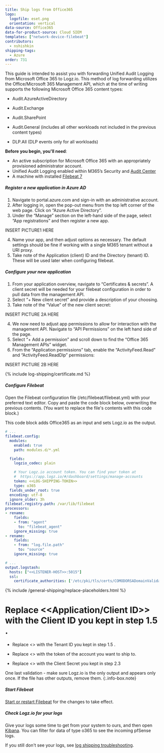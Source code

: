```yaml
---
title: Ship logs from Office365
logo:
  logofile: eset.png
  orientation: vertical
data-source: Office365
data-for-product-source: Cloud SIEM
templates: ["network-device-filebeat"]
contributors:
  - nshishkin
shipping-tags:
  - Azure
order: 731
---
```


This guide is intended to assist you with forwarding Unified Audit Logging from Microsoft Office 365 to Logz.io. This method of log forwarding utilizes the Office/Microsoft 365 Management API, which at the time of writing supports the following Microsoft Office 365 content types:

* Audit.AzureActiveDirectory

* Audit.Exchange

* Audit.SharePoint

* Audit.General (includes all other workloads not included in the previous content types)

* DLP.All (DLP events only for all workloads)

**Before you begin, you'll need**:

* An active subscription for Microsoft Office 365 with an appropriately provisioned administrator account.
* Unified Audit Logging enabled within M365’s Security and [Audit Center](https://docs.microsoft.com/en-us/microsoft-365/compliance/turn-audit-log-search-on-or-off?view=o365-worldwide#verify-the-auditing-status-for-your-organization )
* A machine with installed [Filebeat 7](https://www.elastic.co/guide/en/beats/filebeat/current/filebeat-installation.html)


<div class="tasklist">

##### Register a new application in Azure AD

1. Navigate to portal.azure.com and sign-in with an administrative account.
2. After logging in, open the pop-out menu from the top left corner of the web page. Click on “Azure Active Directory”.
3. Under the “Manage” section on the left-hand side of the page, select “App registrations” and then register a new app. 

INSERT PICTURE1 HERE

4. Name your app, and then adjust options as necessary. The default settings should be fine if working with a single M365 tenant without a URI proxy.
5. Take note of the Application (client) ID and the Directory (tenant) ID. These will be used later when configuring filebeat.

##### Configure your new application

1. From your application overview, navigate to “Certificates & secrets”. A client secret will be needed for your filebeat configuration in order to pull data from the management API.
2. Select “+ New client secret” and provide a description of your choosing.
3. Take note of the “Value” of the new client secret:
	
INSERT PICTURE 2A HERE
	
4. We now need to adjust app permissions to allow for interaction with the management API. Navigate to “API Permissions” on the left hand side of the page.
5. Select  “+ Add a permission” and scroll down to find  the “Office 365 Management APIs” widget.
6. From the “Application permissions” tab, enable the “ActivityFeed.Read” and “ActivityFeed.ReadDlp” permissions:

INSERT PICTURE 2B HERE

{% include log-shipping/certificate.md %}

##### Configure Filebeat

Open the Filebeat configuration file (/etc/filebeat/filebeat.yml) with your preferred text editor.
Copy and paste the code block below, overwriting the previous contents. (You want to replace the file's contents with this code block.)

This code block adds Office365 as an input and sets Logz.io as the output.

```yaml
# ...
filebeat.config:
  modules:
	enabled: true
	path: modules.d/*.yml

  fields:
    logzio_codec: plain

    # Your Logz.io account token. You can find your token at
    #  https://app.logz.io/#/dashboard/settings/manage-accounts
    token: <<LOG-SHIPPING-TOKEN>>
    type: o365
  fields_under_root: true
  encoding: utf-8
  ignore_older: 3h
filebeat.registry.path: /var/lib/filebeat
processors:
- rename:
    fields:
    - from: "agent"
      to: "filebeat_agent"
    ignore_missing: true
- rename:
    fields:
    - from: "log.file.path"
      to: "source"
    ignore_missing: true

# ...
output.logstash:
  hosts: ["<<LISTENER-HOST>>:5015"]
  ssl:
    certificate_authorities: ['/etc/pki/tls/certs/COMODORSADomainValidationSecureServerCA.crt']
```


{% include /general-shipping/replace-placeholders.html %}
# Replace <<Application/Client ID>> with the Client ID you kept in step 1.5 .

* Replace <<Tenant ID>> with the Tenant ID you kept in step 1.5 .
	
* Replace <<Tenant Name>> with the token of the account you want to ship to.

* Replace <<Client Secret>> with the Client Secret you kept in step 2.3

<!-- info-box-start:info -->
One last validation - make sure Logz.io is the only output and appears only once.
If the file has other outputs, remove them.
{:.info-box.note}
<!-- info-box-end -->

##### Start Filebeat

[Start or restart Filebeat](https://www.elastic.co/guide/en/beats/filebeat/master/filebeat-starting.html) for the changes to take effect.

##### Check Logz.io for your logs
  
Give your logs some time to get from your system to ours, and then open [Kibana](https://app.logz.io/#/dashboard/kibana). You can filter for data of type o365 to see the incoming pfSense logs.

If you still don't see your logs, see [log shipping troubleshooting]({{site.baseurl}}/user-guide/log-shipping/log-shipping-troubleshooting.html).

</div>
